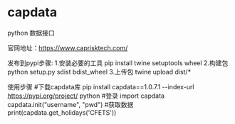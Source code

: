 # capdata

python 数据接口

官网地址：https://www.caprisktech.com/

发布到pypi步骤:
1.安装必要的工具 pip install twine setuptools wheel
2.构建包 python setup.py sdist bdist_wheel
3.上传包 twine upload dist/*

使用步骤
#下载capdata库
pip install capdata==1.0.7.1 --index-url https://pypi.org/project/
python
#登录
import capdata
capdata.init("username", "pwd")
#获取数据 
print(capdata.get_holidays('CFETS'))